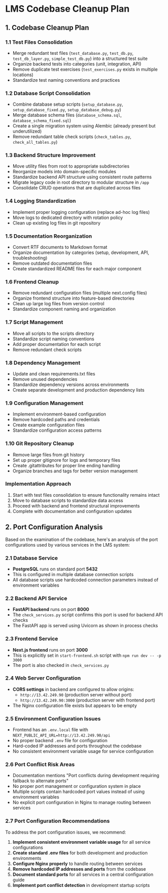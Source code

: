 # LMS Codebase Cleanup Plan

## 1. Codebase Cleanup Plan

### 1.1 Test Files Consolidation

- Merge redundant test files (`test_database.py`, `test_db.py`, `test_db_layer.py`, `simple_test_db.py`) into a structured test suite
- Organize backend tests into categories (unit, integration, API)
- Remove duplicate test exercises (`test_exercises.py` exists in multiple locations)
- Standardize test naming conventions and practices

### 1.2 Database Script Consolidation

- Combine database setup scripts (`setup_database.py`, `setup_database_fixed.py`, `setup_database_debug.py`)
- Merge database schema files (`database_schema.sql`, `database_schema_fixed.sql`)
- Create a single migration system using Alembic (already present but underutilized)
- Remove redundant table check scripts (`check_tables.py`, `check_all_tables.py`)

### 1.3 Backend Structure Improvement

- Move utility files from root to appropriate subdirectories
- Reorganize models into domain-specific modules
- Standardize backend API structure using consistent route patterns
- Migrate legacy code in root directory to modular structure in `/app`
- Consolidate CRUD operations that are duplicated across files

### 1.4 Logging Standardization

- Implement proper logging configuration (replace ad-hoc log files)
- Move logs to dedicated directory with rotation policy
- Clean up existing log files in git repository

### 1.5 Documentation Reorganization

- Convert RTF documents to Markdown format
- Organize documentation by categories (setup, development, API, troubleshooting)
- Remove outdated documentation files
- Create standardized README files for each major component

### 1.6 Frontend Cleanup

- Remove redundant configuration files (multiple next.config files)
- Organize frontend structure into feature-based directories
- Clean up large log files from version control
- Standardize component naming and organization

### 1.7 Script Management

- Move all scripts to the scripts directory
- Standardize script naming conventions
- Add proper documentation for each script
- Remove redundant check scripts

### 1.8 Dependency Management

- Update and clean requirements.txt files
- Remove unused dependencies
- Standardize dependency versions across environments
- Create separate development and production dependency lists

### 1.9 Configuration Management

- Implement environment-based configuration
- Remove hardcoded paths and credentials
- Create example configuration files
- Standardize configuration access patterns

### 1.10 Git Repository Cleanup

- Remove large files from git history
- Set up proper gitignore for logs and temporary files
- Create .gitattributes for proper line ending handling
- Organize branches and tags for better version management

### Implementation Approach

1. Start with test files consolidation to ensure functionality remains intact
2. Move to database scripts to standardize data access
3. Proceed with backend and frontend structural improvements
4. Complete with documentation and configuration updates

## 2. Port Configuration Analysis

Based on the examination of the codebase, here's an analysis of the port configurations used by various services in the LMS system:

### 2.1 Database Service
- **PostgreSQL** runs on standard port **5432**
- This is configured in multiple database connection scripts
- All database scripts use hardcoded connection parameters instead of environment variables

### 2.2 Backend API Service
- **FastAPI backend** runs on port **8000**
- The `check_services.py` script confirms this port is used for backend API checks
- The FastAPI app is served using Uvicorn as shown in process checks

### 2.3 Frontend Service
- **Next.js frontend** runs on port **3000**
- This is explicitly set in `start-frontend.sh` script with `npm run dev -- -p 3000`
- The port is also checked in `check_services.py`

### 2.4 Web Server Configuration
- **CORS settings** in backend are configured to allow origins:
  - `http://13.42.249.90` (production server without port)
  - `http://13.42.249.90:3000` (production server with frontend port)
- The Nginx configuration file exists but appears to be empty

### 2.5 Environment Configuration Issues
- Frontend has an `.env.local` file with `NEXT_PUBLIC_API_URL=http://13.42.249.90/api`
- No proper backend `.env` file for configuration
- Hard-coded IP addresses and ports throughout the codebase
- No consistent environment variable usage for service configuration

### 2.6 Port Conflict Risk Areas
- Documentation mentions "Port conflicts during development requiring fallback to alternate ports"
- No proper port management or configuration system in place
- Multiple scripts contain hardcoded port values instead of using environment variables
- No explicit port configuration in Nginx to manage routing between services

### 2.7 Port Configuration Recommendations

To address the port configuration issues, we recommend:

1. **Implement consistent environment variable usage** for all service configurations
2. **Create standard .env files** for both development and production environments
3. **Configure Nginx properly** to handle routing between services
4. **Remove hardcoded IP addresses and ports** from the codebase
5. **Document standard ports** for all services in a central configuration guide
6. **Implement port conflict detection** in development startup scripts
